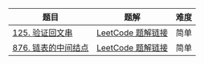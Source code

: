 | 题目                                                         | 题解                                                         | 难度 |
| ------------------------------------------------------------ | ------------------------------------------------------------ | ---- |
| [125. 验证回文串](https://leetcode-cn.com/problems/valid-palindrome/) | [LeetCode 题解链接](../题解/双指针/125.%20验证回文串.md) | 简单 |
| [876. 链表的中间结点](https://leetcode-cn.com/problems/middle-of-the-linked-list/) | [LeetCode 题解链接](../题解/双指针/876.%20链表的中间结点.md) | 简单 |

